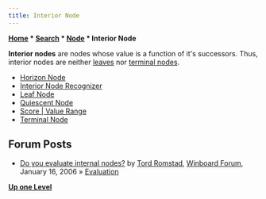```yaml
---
title: Interior Node
---
```

**[Home](Home "Home") \* [Search](Search "Search") \* [Node](Node "Node") \* Interior Node**


**Interior nodes** are nodes whose value is a function of it's successors. Thus, interior nodes are neither [leaves](Leaf_Node "Leaf Node") nor [terminal nodes](Terminal_Node "Terminal Node").






* [Horizon Node](Horizon_Node "Horizon Node")
* [Interior Node Recognizer](Interior_Node_Recognizer "Interior Node Recognizer")
* [Leaf Node](Leaf_Node "Leaf Node")
* [Quiescent Node](Quiescent_Node "Quiescent Node")
* [Score | Value Range](Score#ValueRange "Score")
* [Terminal Node](Terminal_Node "Terminal Node")


## Forum Posts


* [Do you evaluate internal nodes?](http://www.open-aurec.com/wbforum/viewtopic.php?f=4&t=4155#p21292) by [Tord Romstad](Tord_Romstad "Tord Romstad"), [Winboard Forum](Computer_Chess_Forums "Computer Chess Forums"), January 16, 2006 » [Evaluation](Evaluation "Evaluation")


**[Up one Level](Node "Node")**







 

